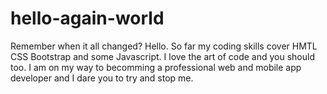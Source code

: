 # hello-again-world
Remember when it all changed?
Hello. So far my coding skills cover HMTL CSS Bootstrap and some Javascript. I love the art of code and you should too. I am on my way to becomming a professional web and mobile app developer and I dare you to try and stop me.
